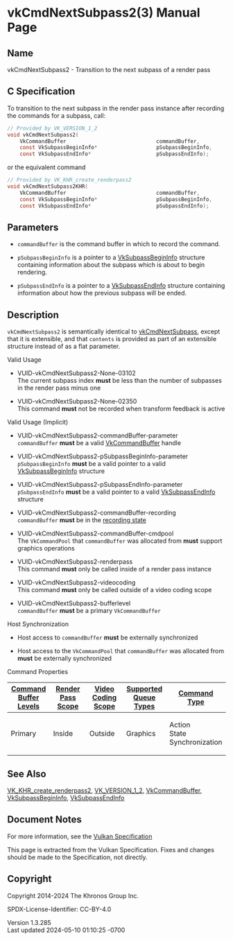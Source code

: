 # vkCmdNextSubpass2(3) Manual Page

## Name

vkCmdNextSubpass2 - Transition to the next subpass of a render pass



## <a href="#_c_specification" class="anchor"></a>C Specification

To transition to the next subpass in the render pass instance after
recording the commands for a subpass, call:

``` c
// Provided by VK_VERSION_1_2
void vkCmdNextSubpass2(
    VkCommandBuffer                             commandBuffer,
    const VkSubpassBeginInfo*                   pSubpassBeginInfo,
    const VkSubpassEndInfo*                     pSubpassEndInfo);
```

or the equivalent command

``` c
// Provided by VK_KHR_create_renderpass2
void vkCmdNextSubpass2KHR(
    VkCommandBuffer                             commandBuffer,
    const VkSubpassBeginInfo*                   pSubpassBeginInfo,
    const VkSubpassEndInfo*                     pSubpassEndInfo);
```

## <a href="#_parameters" class="anchor"></a>Parameters

- `commandBuffer` is the command buffer in which to record the command.

- `pSubpassBeginInfo` is a pointer to a
  [VkSubpassBeginInfo](https://registry.khronos.org/vulkan/specs/1.3-extensions/man/html/VkSubpassBeginInfo.html) structure containing
  information about the subpass which is about to begin rendering.

- `pSubpassEndInfo` is a pointer to a
  [VkSubpassEndInfo](https://registry.khronos.org/vulkan/specs/1.3-extensions/man/html/VkSubpassEndInfo.html) structure containing
  information about how the previous subpass will be ended.

## <a href="#_description" class="anchor"></a>Description

`vkCmdNextSubpass2` is semantically identical to
[vkCmdNextSubpass](https://registry.khronos.org/vulkan/specs/1.3-extensions/man/html/vkCmdNextSubpass.html), except that it is extensible,
and that `contents` is provided as part of an extensible structure
instead of as a flat parameter.

Valid Usage

- <a href="#VUID-vkCmdNextSubpass2-None-03102"
  id="VUID-vkCmdNextSubpass2-None-03102"></a>
  VUID-vkCmdNextSubpass2-None-03102  
  The current subpass index **must** be less than the number of
  subpasses in the render pass minus one

- <a href="#VUID-vkCmdNextSubpass2-None-02350"
  id="VUID-vkCmdNextSubpass2-None-02350"></a>
  VUID-vkCmdNextSubpass2-None-02350  
  This command **must** not be recorded when transform feedback is
  active

Valid Usage (Implicit)

- <a href="#VUID-vkCmdNextSubpass2-commandBuffer-parameter"
  id="VUID-vkCmdNextSubpass2-commandBuffer-parameter"></a>
  VUID-vkCmdNextSubpass2-commandBuffer-parameter  
  `commandBuffer` **must** be a valid
  [VkCommandBuffer](https://registry.khronos.org/vulkan/specs/1.3-extensions/man/html/VkCommandBuffer.html) handle

- <a href="#VUID-vkCmdNextSubpass2-pSubpassBeginInfo-parameter"
  id="VUID-vkCmdNextSubpass2-pSubpassBeginInfo-parameter"></a>
  VUID-vkCmdNextSubpass2-pSubpassBeginInfo-parameter  
  `pSubpassBeginInfo` **must** be a valid pointer to a valid
  [VkSubpassBeginInfo](https://registry.khronos.org/vulkan/specs/1.3-extensions/man/html/VkSubpassBeginInfo.html) structure

- <a href="#VUID-vkCmdNextSubpass2-pSubpassEndInfo-parameter"
  id="VUID-vkCmdNextSubpass2-pSubpassEndInfo-parameter"></a>
  VUID-vkCmdNextSubpass2-pSubpassEndInfo-parameter  
  `pSubpassEndInfo` **must** be a valid pointer to a valid
  [VkSubpassEndInfo](https://registry.khronos.org/vulkan/specs/1.3-extensions/man/html/VkSubpassEndInfo.html) structure

- <a href="#VUID-vkCmdNextSubpass2-commandBuffer-recording"
  id="VUID-vkCmdNextSubpass2-commandBuffer-recording"></a>
  VUID-vkCmdNextSubpass2-commandBuffer-recording  
  `commandBuffer` **must** be in the [recording
  state](#commandbuffers-lifecycle)

- <a href="#VUID-vkCmdNextSubpass2-commandBuffer-cmdpool"
  id="VUID-vkCmdNextSubpass2-commandBuffer-cmdpool"></a>
  VUID-vkCmdNextSubpass2-commandBuffer-cmdpool  
  The `VkCommandPool` that `commandBuffer` was allocated from **must**
  support graphics operations

- <a href="#VUID-vkCmdNextSubpass2-renderpass"
  id="VUID-vkCmdNextSubpass2-renderpass"></a>
  VUID-vkCmdNextSubpass2-renderpass  
  This command **must** only be called inside of a render pass instance

- <a href="#VUID-vkCmdNextSubpass2-videocoding"
  id="VUID-vkCmdNextSubpass2-videocoding"></a>
  VUID-vkCmdNextSubpass2-videocoding  
  This command **must** only be called outside of a video coding scope

- <a href="#VUID-vkCmdNextSubpass2-bufferlevel"
  id="VUID-vkCmdNextSubpass2-bufferlevel"></a>
  VUID-vkCmdNextSubpass2-bufferlevel  
  `commandBuffer` **must** be a primary `VkCommandBuffer`

Host Synchronization

- Host access to `commandBuffer` **must** be externally synchronized

- Host access to the `VkCommandPool` that `commandBuffer` was allocated
  from **must** be externally synchronized

Command Properties

<table class="tableblock frame-all grid-all stretch">
<colgroup>
<col style="width: 20%" />
<col style="width: 20%" />
<col style="width: 20%" />
<col style="width: 20%" />
<col style="width: 20%" />
</colgroup>
<thead>
<tr class="header">
<th class="tableblock halign-left valign-top"><a
href="#VkCommandBufferLevel">Command Buffer Levels</a></th>
<th class="tableblock halign-left valign-top"><a
href="#vkCmdBeginRenderPass">Render Pass Scope</a></th>
<th class="tableblock halign-left valign-top"><a
href="#vkCmdBeginVideoCodingKHR">Video Coding Scope</a></th>
<th class="tableblock halign-left valign-top"><a
href="#VkQueueFlagBits">Supported Queue Types</a></th>
<th class="tableblock halign-left valign-top"><a
href="#fundamentals-queueoperation-command-types">Command Type</a></th>
</tr>
</thead>
<tbody>
<tr class="odd">
<td class="tableblock halign-left valign-top"><p>Primary</p></td>
<td class="tableblock halign-left valign-top"><p>Inside</p></td>
<td class="tableblock halign-left valign-top"><p>Outside</p></td>
<td class="tableblock halign-left valign-top"><p>Graphics</p></td>
<td class="tableblock halign-left valign-top"><p>Action<br />
State<br />
Synchronization</p></td>
</tr>
</tbody>
</table>

## <a href="#_see_also" class="anchor"></a>See Also

[VK_KHR_create_renderpass2](https://registry.khronos.org/vulkan/specs/1.3-extensions/man/html/VK_KHR_create_renderpass2.html),
[VK_VERSION_1_2](https://registry.khronos.org/vulkan/specs/1.3-extensions/man/html/VK_VERSION_1_2.html),
[VkCommandBuffer](https://registry.khronos.org/vulkan/specs/1.3-extensions/man/html/VkCommandBuffer.html),
[VkSubpassBeginInfo](https://registry.khronos.org/vulkan/specs/1.3-extensions/man/html/VkSubpassBeginInfo.html),
[VkSubpassEndInfo](https://registry.khronos.org/vulkan/specs/1.3-extensions/man/html/VkSubpassEndInfo.html)

## <a href="#_document_notes" class="anchor"></a>Document Notes

For more information, see the <a
href="https://registry.khronos.org/vulkan/specs/1.3-extensions/html/vkspec.html#vkCmdNextSubpass2"
target="_blank" rel="noopener">Vulkan Specification</a>

This page is extracted from the Vulkan Specification. Fixes and changes
should be made to the Specification, not directly.

## <a href="#_copyright" class="anchor"></a>Copyright

Copyright 2014-2024 The Khronos Group Inc.

SPDX-License-Identifier: CC-BY-4.0

Version 1.3.285  
Last updated 2024-05-10 01:10:25 -0700
